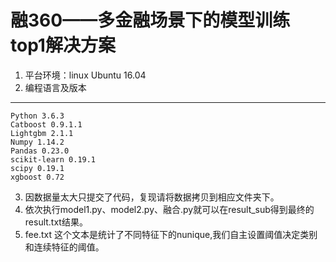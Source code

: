 
融360——多金融场景下的模型训练 top1解决方案
======================================

1)	平台环境：linux Ubuntu 16.04
2)	编程语言及版本
--------------------------
	Python 3.6.3
	Catboost 0.9.1.1
	Lightgbm 2.1.1
	Numpy 1.14.2
	Pandas 0.23.0
	scikit-learn 0.19.1
	scipy 0.19.1
	xgboost 0.72
3)  因数据量太大只提交了代码，复现请将数据拷贝到相应文件夹下。
4)  依次执行model1.py、model2.py、融合.py就可以在result_sub得到最终的result.txt结果。
5)  fee.txt 这个文本是统计了不同特征下的nunique,我们自主设置阈值决定类别和连续特征的阈值。
